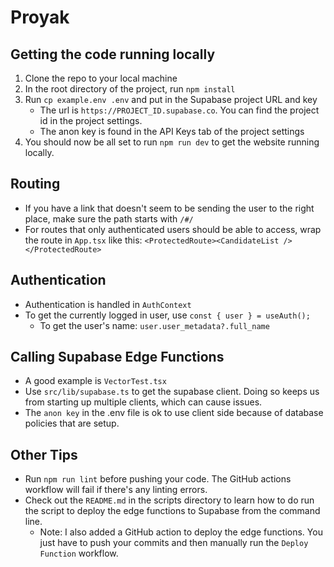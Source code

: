 # Proyak
## Getting the code running locally
1. Clone the repo to your local machine
2. In the root directory of the project, run `npm install`
3. Run `cp example.env .env` and put in the Supabase project URL and key
   - The url is `https://PROJECT_ID.supabase.co`. You can find the project id in the project settings.
   - The anon key is found in the API Keys tab of the project settings
4. You should now be all set to run `npm run dev` to get the website running locally.

## Routing
- If you have a link that doesn't seem to be sending the user to the right place, make sure the path starts with `/#/`
- For routes that only authenticated users should be able to access, wrap the route in `App.tsx` like this: `<ProtectedRoute><CandidateList /></ProtectedRoute>`

## Authentication
- Authentication is handled in `AuthContext`
- To get the currently logged in user, use `const { user } = useAuth();`
  - To get the user's name: `user.user_metadata?.full_name`

## Calling Supabase Edge Functions
- A good example is `VectorTest.tsx`
- Use `src/lib/supabase.ts` to get the supabase client. Doing so keeps us from starting up multiple clients, which can cause issues.
- The `anon key` in the .env file is ok to use client side because of database policies that are setup.

## Other Tips
- Run `npm run lint` before pushing your code. The GitHub actions workflow will fail if there's
any linting errors.
- Check out the `README.md` in the scripts directory to learn how to do run the script to deploy the edge functions to Supabase from the command line.
   - Note: I also added a GitHub action to deploy the edge functions. You just have to push your commits and then manually run the `Deploy Function` workflow.
